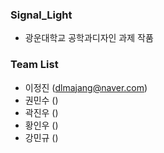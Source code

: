 ### Signal_Light
- 광운대학교 공학과디자인 과제 작품

### Team List
- 이정진 (dlmajang@naver.com)
- 권민수 ()
- 곽진우 ()
- 황인우 ()
- 강민규 ()

